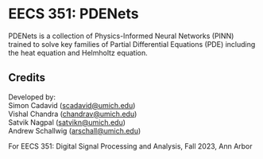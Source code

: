 # EECS 351: PDENets 
PDENets is a collection of Physics-Informed Neural Networks (PINN) trained to solve key families of Partial Differential Equations (PDE) including the heat equation and Helmholtz equation.

## Credits
Developed by:\
Simon Cadavid (scadavid@umich.edu)\
Vishal Chandra (chandrav@umich.edu)\
Satvik Nagpal (satvikn@umich.edu)\
Andrew Schallwig (arschall@umich.edu)

For EECS 351: Digital Signal Processing and Analysis, Fall 2023, Ann Arbor
